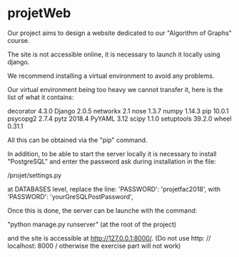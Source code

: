# projetWeb

Our project aims to design a website dedicated to our "Algorithm of Graphs" course.

The site is not accessible online, it is necessary to launch it locally using django.

We recommend installing a virtual environment to avoid any problems.

Our virtual environment being too heavy we cannot transfer it, here is the list of what it contains:

decorator 4.3.0
Django 2.0.5
networkx 2.1
nose 1.3.7
numpy 1.14.3
pip 10.0.1
psycopg2 2.7.4
pytz 2018.4
PyYAML 3.12
scipy 1.1.0
setuptools 39.2.0
wheel 0.31.1

All this can be obtained via the "pip" command.

In addition, to be able to start the server locally it is necessary to install "PostgreSQL"
and enter the password ask during installation in the file:

/projet/settings.py

at DATABASES level, replace the line:
'PASSWORD': 'projetfac2018',
with 'PASSWORD': 'yourGreSQLPostPassword',

Once this is done, the server can be launche with the command:

"python manage.py runserver" (at the root of the project)

and the site is accessible at http://127.0.0.1:8000/.
(Do not use http: // localhost: 8000 / otherwise the exercise part will not work)
